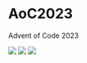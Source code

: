 # AoC2023
Advent of Code 2023

<!--- advent_readme_stars table --->


![](https://img.shields.io/badge/day%20📅-22-blue) ![](https://img.shields.io/badge/stars%20⭐-1-yellow) ![](https://img.shields.io/badge/days%20completed-0-red)
